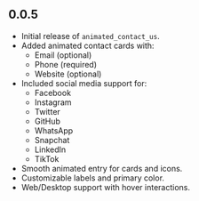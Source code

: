 ## 0.0.5

- Initial release of `animated_contact_us`.
- Added animated contact cards with:
    - Email (optional)
    - Phone (required)
    - Website (optional)
- Included social media support for:
    - Facebook
    - Instagram
    - Twitter
    - GitHub
    - WhatsApp
    - Snapchat
    - LinkedIn
    - TikTok
- Smooth animated entry for cards and icons.
- Customizable labels and primary color.
- Web/Desktop support with hover interactions.